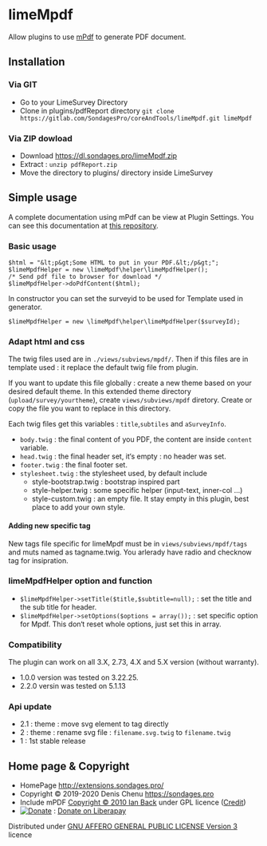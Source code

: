 # limeMpdf

Allow plugins to use [mPdf](https://mpdf.github.io/) to generate PDF document.

## Installation

### Via GIT
- Go to your LimeSurvey Directory
- Clone in plugins/pdfReport directory `git clone https://gitlab.com/SondagesPro/coreAndTools/limeMpdf.git limeMpdf`

### Via ZIP dowload
- Download <https://dl.sondages.pro/limeMpdf.zip>
- Extract : `unzip pdfReport.zip`
- Move the directory to  plugins/ directory inside LimeSurvey

## Simple usage

A complete documentation using mPdf can be view at Plugin Settings. You can see this documentation at [this repository](assets/Demo%20of%20limeMpdf.pdf).

### Basic usage

````
$html = "&lt;p&gt;Some HTML to put in your PDF.&lt;/p&gt;";
$limeMpdfHelper = new \limeMpdf\helper\limeMpdfHelper();
/* Send pdf file to browser for download */
$limeMpdfHelper->doPdfContent($html);
````

In constructor you can set the surveyid to be used for Template used in generator.
````
$limeMpdfHelper = new \limeMpdf\helper\limeMpdfHelper($surveyId);
````

### Adapt html and css

The twig files used are in `./views/subviews/mpdf/`. Then if this files are in template used : it replace the default twig file from plugin.

If you want to update this file globally : create a new theme based on your desired default theme. In this extended theme directory (`upload/survey/yourtheme`), create `views/subviews/mpdf` diretory.
Create or copy the file you want to replace in this directory.

Each twig files get this variables : `title`,`subtiles` and `aSurveyInfo`.

- `body.twig` : the final content of you PDF, the content are inside `content` variable.
- `head.twig` : the final header set, it‘s empty : no header was set.
- `footer.twig` : the final footer set.
- `stylesheet.twig` : the stylesheet used, by default include
    - style-bootstrap.twig : bootstrap inspired part
    - style-helper.twig : some specific helper (input-text, inner-col ...)
    - style-custom.twig : an empty file. It stay empty in this plugin, best place to add your own style.

#### Adding new specific tag

New tags file specific for limeMpdf must be in `views/subviews/mpdf/tags` and muts named as tagname.twig. You arlerady have radio and checknow tag for insipration.

### limeMpdfHelper option and function

- `$limeMpdfHelper->setTitle($title,$subtitle=null);` : set the title and the sub title for header.
- `$limeMpdfHelper->setOptions($options = array());` : set specific option for Mpdf. This don‘t reset whole options, just set this in array.

### Compatibility

The plugin can work on all 3.X, 2.73, 4.X and 5.X version (without warranty).

- 1.0.0 version was tested on 3.22.25.
- 2.2.0 versin was tested on 5.1.13 

### Api update

- 2.1 : theme : move svg element to tag directly
- 2 : theme : rename svg file : `filename.svg.twig` to `filename.twig`
- 1 : 1st stable release

## Home page & Copyright
- HomePage <http://extensions.sondages.pro/>
- Copyright © 2019-2020 Denis Chenu <https://sondages.pro>
- Include mPDF [Copyright © 2010 Ian Back](https://mpdf.github.io/about-mpdf/license.html) under GPL licence ([Credit](https://mpdf.github.io/about-mpdf/credits.html))
- [![Donate](https://liberapay.com/assets/widgets/donate.svg)](https://liberapay.com/SondagesPro/) : [Donate on Liberapay](https://liberapay.com/SondagesPro/)

Distributed under [GNU AFFERO GENERAL PUBLIC LICENSE Version 3](http://www.gnu.org/licenses/agpl.txt) licence
